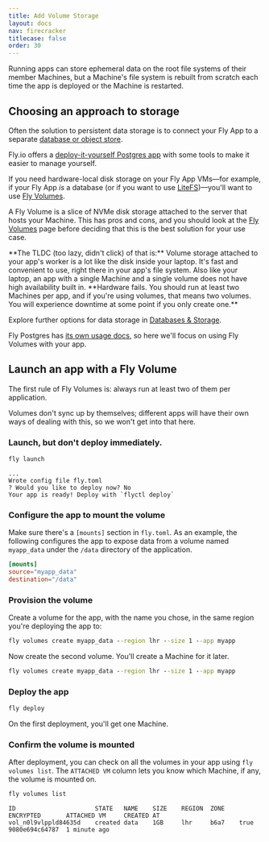 ```yaml
---
title: Add Volume Storage
layout: docs
nav: firecracker
titlecase: false
order: 30
---
```


Running apps can store ephemeral data on the root file systems of their member Machines, but a Machine's file system is rebuilt from scratch each time the app is deployed or the Machine is restarted.

## Choosing an approach to storage

Often the solution to persistent data storage is to connect your Fly App to a separate [database or object store](/docs/database-storage-guides/).

Fly.io offers a [deploy-it-yourself Postgres app](/docs/postgres/) with some tools to make it easier to manage yourself.

If you need hardware-local disk storage on your Fly App VMs&mdash;for example, if your Fly App _is_ a database (or if you want to use [LiteFS](/docs/litefs))&mdash;you'll want to use [Fly Volumes](/docs/reference/volumes/).

A Fly Volume is a slice of NVMe disk storage attached to the server that hosts your Machine. This has pros and cons, and you should look at the [Fly Volumes](/docs/reference/volumes/) page before deciding that this is the best solution for your use case.

<div class="callout">
**The TLDC (too lazy, didn't click) of that is:** Volume storage attached to your app's worker is a lot like the disk inside your laptop. It's fast and convenient to use, right there in your app's file system. Also like your laptop, an app with a single Machine and a single volume does not have high availability built in. **Hardware fails. You should run at least two Machines per app, and if you're using volumes, that means two volumes. You will experience downtime at some point if you only create one.**
</div>

Explore further options for data storage in [Databases & Storage](/docs/database-storage-guides/).

Fly Postgres has [its own usage docs](/docs/postgres/), so here we'll focus on using Fly Volumes with your app.

## Launch an app with a Fly Volume

The first rule of Fly Volumes is: always run at least two of them per application. 

<aside class="callout">Volumes don't sync up by themselves; different apps will have their own ways of dealing with this, so we won't get into that here.</aside>

### Launch, but don't deploy immediately.

```cmd
fly launch 
```
```out
...
Wrote config file fly.toml
? Would you like to deploy now? No
Your app is ready! Deploy with `flyctl deploy`
```

### Configure the app to mount the volume

Make sure there's a `[mounts]` section in `fly.toml`. As an example, the following configures the app to expose data from a volume named `myapp_data` under the `/data` directory of the application.

```toml
[mounts]
source="myapp_data"
destination="/data"
```

### Provision the volume

Create a volume for the app, with the name you chose, in the same region you're deploying the app to:

```cmd
fly volumes create myapp_data --region lhr --size 1 --app myapp
```

Now create the second volume. You'll create a Machine for it later.

```cmd
fly volumes create myapp_data --region lhr --size 1 --app myapp
```

### Deploy the app

```cmd
fly deploy 
```

On the first deployment, you'll get one Machine.

### Confirm the volume is mounted

After deployment, you can check on all the volumes in your app using `fly volumes list`. The `ATTACHED VM` column lets you know which Machine, if any, the volume is mounted on.

```cmd
fly volumes list
```
```out
ID                      STATE   NAME    SIZE    REGION  ZONE    ENCRYPTED       ATTACHED VM     CREATED AT     
vol_n0l9vlppld84635d    created data    1GB     lhr     b6a7    true            9080e694c64787  1 minute ago 
```

